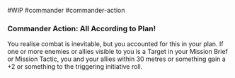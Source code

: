 #WIP #commander #commander-action

### Commander Action: All According to Plan!

You realise combat is inevitable, but you accounted for this in your plan. If one or more enemies or allies visible to you is a Target in your Mission Brief or Mission Tactic, you and your allies within 30 metres or something gain a +2 or something to the triggering initiative roll.